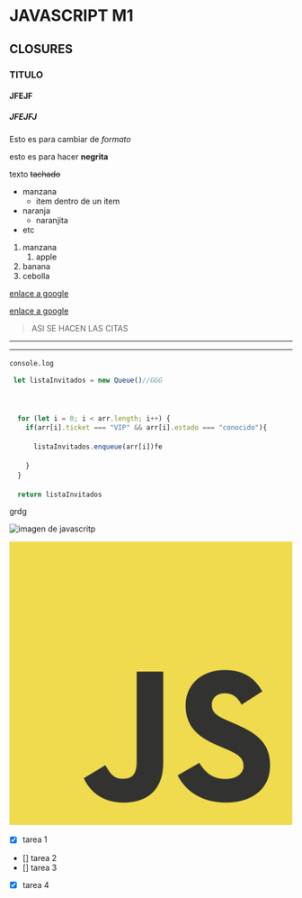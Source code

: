<!--Esto es un comentario-->
# JAVASCRIPT M1
## CLOSURES
### TITULO
#### JFEJF
##### JFEJFJ

<!--Esto es un comentario-->
Esto es para cambiar de *formato*

esto es para hacer **negrita**

texto ~~tachado~~

<!--Esto es una lista desordenada-->
* manzana
    * item dentro de un item
* naranja
    * naranjita
* etc
<!--Esto es una lista ordenada-->
1. manzana
    1. apple
2. banana
3. cebolla


<!--Asi se ingluye los enlaces-->

[enlace a google](https://www.google.com)

<!--al poner en el cursor encima aparece MONTENEGRO-->
[enlace a google](https://www.google.com "MONTENEGRO")

<!--Asi se ingluye LAS CITAS-->

>ASI SE HACEN LAS CITAS


<!--Asi se ingluye lAS LINEAS DE SEPARACION-->
---

___

<!--Asi se colocan bloques de codigos-->

`console.log`

<!--Asi se colocan bloques de codigos CON FONDO NEGRO Y 
ESPECIFICANDO EL LENGUAJE TE LO PINTA DE COLORES-->

```javascript
 let listaInvitados = new Queue()//GGG



  for (let i = 0; i < arr.length; i++) {
    if(arr[i].ticket === "VIP" && arr[i].estado === "conocido"){
      
      listaInvitados.enqueue(arr[i])fe
      
    }
  }
  
  return listaInvitados
```
grdg


<!--Asi se colocan imagenes de la web-->
![imagen de javascritp](https://w7.pngwing.com/pngs/512/824/png-transparent-visual-studio-code-hd-logo-thumbnail.png "titulo al pasar el mouse")

<!--Asi se colocan imagenes que estan en la misma carpeta-->
 ![imagen de javascritp](logo.png "titulo al pasar el mouse")


<!--GitHub MARKDOWN-->
* [x] tarea 1
* [] tarea 2
* [] tarea 3
* [x] tarea 4
